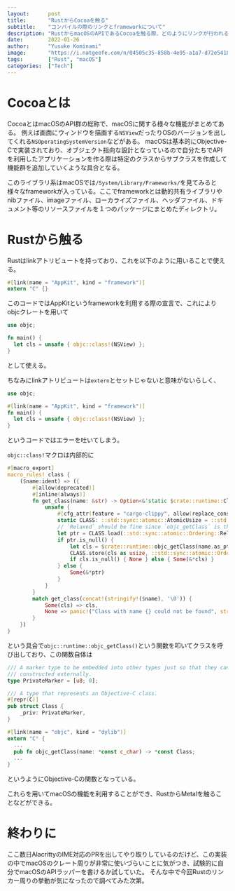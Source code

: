 ```yaml
---
layout:      post
title:       "RustからCocoaを触る"
subtitle:    "コンパイルの際のリンクとframeworkについて"
description: "RustからmacOSのAPIであるCocoaを触る際、どのようにリンクが行われるかについて見ていく"
date:        2022-01-26
author:      "Yusuke Kominami"
image:       "https://i.natgeofe.com/n/04505c35-858b-4e95-a1a7-d72e5418b7fc/steep-karst-cliffs-of-el-nido-in-palawan.jpg"
tags:        ["Rust", "macOS"]
categories:  ["Tech"]
---
```


# Cocoaとは

CocoaとはmacOSのAPI群の総称で、macOSに関する様々な機能がまとめてある。
例えば画面にウィンドウを描画する`NSView`だったりOSのバージョンを出してくれる`NSOperatingSystemVersion`などがある。
macOSは基本的にObjective-Cで実装されており、オブジェクト指向な設計となっているので自分たちでAPIを利用したアプリケーションを作る際は特定のクラスからサブクラスを作成して機能群を追加していくような具合となる。

このライブラリ系はmacOSでは`/System/Library/Frameworks/`を見てみると様々なframeworkが入っている。ここでframeworkとは動的共有ライブラリや nibファイル、imageファイル、ローカライズファイル、ヘッダファイル、ドキュメント等のリソースファイルを１つのパッケージにまとめたディレクトリ。

# Rustから触る

Rustはlinkアトリビュートを持っており、これを以下のように用いることで使える。

```rust
#[link(name = "AppKit", kind = "framework")]
extern "C" {}
```

このコードではAppKitというframeworkを利用する際の宣言で、これによりobjcクレートを用いて

```rust
use objc;

fn main() {
  let cls = unsafe { objc::class!(NSView) };
}
```

として使える。

ちなみにlinkアトリビュートは`extern`とセットじゃないと意味がないらしく、

```rust
use objc;

#[link(name = "AppKit", kind = "framework")]
fn main() {
  let cls = unsafe { objc::class!(NSView) };
}
```

というコードではエラーを吐いてしまう。

`objc::class!`マクロは内部的に

```rust
#[macro_export]
macro_rules! class {
    ($name:ident) => ({
        #[allow(deprecated)]
        #[inline(always)]
        fn get_class(name: &str) -> Option<&'static $crate::runtime::Class> {
            unsafe {
                #[cfg_attr(feature = "cargo-clippy", allow(replace_consts))]
                static CLASS: ::std::sync::atomic::AtomicUsize = ::std::sync::atomic::ATOMIC_USIZE_INIT;
                // `Relaxed` should be fine since `objc_getClass` is thread-safe.
                let ptr = CLASS.load(::std::sync::atomic::Ordering::Relaxed) as *const $crate::runtime::Class;
                if ptr.is_null() {
                    let cls = $crate::runtime::objc_getClass(name.as_ptr() as *const _);
                    CLASS.store(cls as usize, ::std::sync::atomic::Ordering::Relaxed);
                    if cls.is_null() { None } else { Some(&*cls) }
                } else {
                    Some(&*ptr)
                }
            }
        }
        match get_class(concat!(stringify!($name), '\0')) {
            Some(cls) => cls,
            None => panic!("Class with name {} could not be found", stringify!($name)),
        }
    })
}
```

という具合で`objc::runtime::objc_getClass()`という関数を叩いてクラスを呼び出しており、この関数自体は

```rust
/// A marker type to be embedded into other types just so that they cannot be
/// constructed externally.
type PrivateMarker = [u8; 0];

/// A type that represents an Objective-C class.
#[repr(C)]
pub struct Class {
    _priv: PrivateMarker,
}

#[link(name = "objc", kind = "dylib")]
extern "C" {
  ...
  pub fn objc_getClass(name: *const c_char) -> *const Class;
  ...
}
```

というようにObjective-Cの関数となっている。

これらを用いてmacOSの機能を利用することができ、RustからMetalを触ることなどができる。

# 終わりに

ここ数日AlacrittyのIME対応のPRを出してやり取りしているのだけど、この実装の中でmacOSのクレート周りが非常に使いづらいことに気がつき、試験的に自分でmacOSのAPIラッパーを書けるか試していた。
そんな中で今回Rustのリンカー周りの挙動が気になったので調べてみた次第。